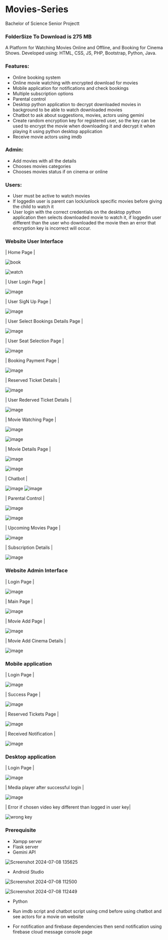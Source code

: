 # Movies-Series
Bachelor of Science Senior Projectt

### FolderSize To Download is 275 MB

A Platform for Watching Movies Online and Offline, and Booking for Cinema Shows.
Developed using: HTML, CSS, JS, PHP, Bootstrap, Python, Java.

### Features:

- Online booking system
- Online movie watching with encrypted download for movies
- Mobile application for notifications and check bookings
- Multiple subscription options
- Parental control
- Desktop python application to decrypt downloaded movies in background to be able to watch downloaded movies
- Chatbot to ask about suggestions, movies, actors using gemini
- Create random encryption key for registered user, so the key can be used to encrypt the movie when downloading it and decrypt it when playing it using python desktop application
- Receive movie actors using imdb


### Admin:

- Add movies with all the details
- Chooses movies categories
- Chooses movies status if on cinema or online

### Users:

- User must be active to watch movies
- If loggedin user is parent can lock/unlock specific movies before giving the child to watch it
- User login with the correct credentials on the desktop python application then selects downloaded movie to watch it, if loggedin user different than the user who downloaded the movie then an error that encryption key is incorrect will occur.



### Website User Interface

| Home Page |

![book](https://github.com/Fadel-Rammal/Movies-Series/assets/174458185/1e79a2f9-c270-44e0-bc37-41538165b43a)

![watch](https://github.com/Fadel-Rammal/Movies-Series/assets/174458185/f22a1a77-32ec-4261-8539-1eeaf98109ee)

|  User Login Page |

![image](https://github.com/Fadel-Rammal/Movies-Series/assets/174458185/9c56bb4c-f78f-46a7-be92-a2128bc2cc7a)

| User SigN Up Page |

![image](https://github.com/Fadel-Rammal/Movies-Series/assets/174458185/908aa302-a072-4c0a-8a72-e1974b645f5d)

| User Select Bookings Details Page |

![image](https://github.com/Fadel-Rammal/Movies-Series/assets/174458185/8dec1ba7-9dc7-4075-b7ec-792770011d65)

| User Seat Selection Page |

![image](https://github.com/Fadel-Rammal/Movies-Series/assets/174458185/112699f7-8f17-4072-bf10-bc5f89057da2)

| Booking Payment Page |

![image](https://github.com/Fadel-Rammal/Movies-Series/assets/174458185/3e6677cf-e55a-4c30-90cb-93e745b19257)

| Reserved Ticket Details |

![image](https://github.com/Fadel-Rammal/Movies-Series/assets/174458185/97f6b1a0-ed39-4fd0-a251-c592dffa1b03)

| User Rederved Ticket Details |

![image](https://github.com/Fadel-Rammal/Movies-Series/assets/174458185/c62cbe44-5a77-4127-8d89-cc460171ec2c)

| Movie Watching Page |

![image](https://github.com/Fadel-Rammal/Movies-Series/assets/174458185/4390384e-2efb-4bbb-a7c0-717cc3cb24fd)

![image](https://github.com/Fadel-Rammal/Movies-Series/assets/174458185/af98d05c-1e50-42a6-ae83-69c8c467d6c3)

| Movie Details Page |

![image](https://github.com/Fadel-Rammal/Movies-Series/assets/174458185/3d25d6ca-87ab-40c1-bef2-48437e9aa291)

![image](https://github.com/Fadel-Rammal/Movies-Series/assets/174458185/1d9492db-cafb-4a91-9709-47c402752e7c)

| Chatbot |

![image](https://github.com/Fadel-Rammal/Movies-Series/assets/174458185/0a11fe54-b563-42a5-b3bd-ee5135b5dad1) ![image](https://github.com/Fadel-Rammal/Movies-Series/assets/174458185/3ac9d2a0-e181-4ab4-9baa-58f69c1fe356)

| Parental Control |

![image](https://github.com/Fadel-Rammal/Movies-Series/assets/174458185/f9b1cc48-783f-4771-ad02-c4b9008d013c)

![image](https://github.com/Fadel-Rammal/Movies-Series/assets/174458185/3ffb568f-2d92-4b86-8dc7-530dbfcb5a87)

| Upcoming Movies Page |

![image](https://github.com/Fadel-Rammal/Movies-Series/assets/174458185/5813416e-a412-403f-851f-2768476942a7)

| Subscription Details |

![image](https://github.com/Fadel-Rammal/Movies-Series/assets/174458185/03721efb-cfef-4ac1-93be-4ca75e886ac8)


### Website Admin Interface

| Login Page |

![image](https://github.com/Fadel-Rammal/Movies-Series/assets/174458185/e69718c0-fd09-4512-a43c-96091fd458ea)

| Main Page |

![image](https://github.com/Fadel-Rammal/Movies-Series/assets/174458185/ec8db3ea-52e0-4fab-ae94-9be4249711d3)

| Movie Add Page |

![image](https://github.com/Fadel-Rammal/Movies-Series/assets/174458185/c7c7d59c-12ca-4347-a73a-349c62bc097a)

| Movie Add Cinema Details |

![image](https://github.com/Fadel-Rammal/Movies-Series/assets/174458185/eea0d717-4fb4-456b-90c6-5b7746915d6e)

### Mobile application

| Login Page |                                                                                                

![image](https://github.com/Fadel-Rammal/Movies-Series/assets/174458185/2e2ac13d-7e42-4cb3-8f06-333c2d9323c1) 

| Success Page |

![image](https://github.com/Fadel-Rammal/Movies-Series/assets/174458185/afc307fe-9a87-483b-b30e-2767c75847ee)

| Reserved Tickets Page |                                                                                      

![image](https://github.com/Fadel-Rammal/Movies-Series/assets/174458185/2e4952fb-79c7-422d-bfa3-2dce731dc4d7)

| Received Notification |

![image](https://github.com/Fadel-Rammal/Movies-Series/assets/174458185/e7b23b2b-a647-44f6-873f-a4de9ad583e1)


### Desktop application

| Login Page |

![image](https://github.com/Fadel-Rammal/Movies-Series/assets/174458185/f4e195b1-3432-4f7f-b9b8-e174eaddd638)

| Media player after successful login |

![image](https://github.com/Fadel-Rammal/Movies-Series/assets/174458185/66ca5278-5e04-4260-b2ac-590318285705)

| Error if chosen video key different than logged in user key|

![wrong key](https://github.com/Fadel-Rammal/Movies-Series/assets/174458185/3b423e37-c95a-4d10-bc09-6a8bf8fc1c67)



### Prerequisite

- Xampp server
- Flask server
- Gemini API

![Screenshot 2024-07-08 135625](https://github.com/Fadel-Rammal/Movies-Series/assets/174458185/5811c3d8-d3da-44fe-aa4f-9470deea5ec3)

  
- Android Studio

![Screenshot 2024-07-08 112500](https://github.com/Fadel-Rammal/Movies-Series/assets/174458185/51278f56-f161-4d1a-a5a6-1d0475a52f03)

![Screenshot 2024-07-08 112449](https://github.com/Fadel-Rammal/Movies-Series/assets/174458185/e0626908-2fb2-4bd9-a4a0-1f29106c0098)

- Python

- Run imdb script and chatbot script using cmd before using chatbot and see actors for a movie on website

- For notification and firebase dependencies then send notification using firebase cloud message console page










